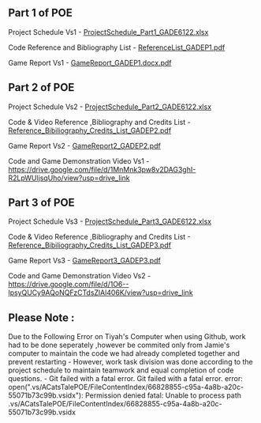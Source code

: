 Part 1 of POE
-----------------------------------------------------------------------------------------------------------------------------------------------------------------------------------------------------------
Project Schedule Vs1 - [ProjectSchedule_Part1_GADE6122.xlsx](https://github.com/user-attachments/files/16909391/ProjectSchedule_Part1_GADE6122.xlsx)

Code Reference and Bibliography List - [ReferenceList_GADEP1.pdf](https://github.com/user-attachments/files/16945813/ReferenceList_GADEP1.pdf)

Game Report Vs1 - [GameReport_GADEP1.docx.pdf](https://github.com/user-attachments/files/16945948/GameReport_GADEP1.docx.pdf)

Part 2 of POE
------------------------------------------------------------------------------------------------------------------------------------------------------------------------------------------------------------
Project Schedule Vs2 - [ProjectSchedule_Part2_GADE6122.xlsx](https://github.com/user-attachments/files/17280562/ProjectSchedule_Part2_GADE6122.xlsx)

Code & Video Reference ,Bibliography and Credits List - [Reference_Bibiliography_Credits_List_GADEP2.pdf](https://github.com/user-attachments/files/17284844/Reference_Bibiliography_Credits_List_GADEP2.pdf)

Game Report Vs2 - [GameReport2_GADEP2.pdf](https://github.com/user-attachments/files/17295046/GameReport2_GADEP2.pdf)

Code and Game Demonstration Video Vs1 - https://drive.google.com/file/d/1MnMnk3pw8v2DAG3ghI-R2LpWUljsqUho/view?usp=drive_link

Part 3 of POE
------------------------------------------------------------------------------------------------------------------------------------------------------------------------------------------------------------
Project Schedule Vs3 - [ProjectSchedule_Part3_GADE6122.xlsx](https://github.com/user-attachments/files/17731598/ProjectSchedule_Part3_GADE6122.xlsx)

Code & Video Reference ,Bibliography and Credits List -[Reference_Bibiliography_Credits_List_GADEP3.pdf](https://github.com/user-attachments/files/17731541/Reference_Bibiliography_Credits_List_GADEP3.pdf)

Game Report Vs3 - [GameReport3_GADEP3.pdf](https://github.com/user-attachments/files/17732825/GameReport3_GADEP3.pdf)

Code and Game Demonstration Video Vs2 - https://drive.google.com/file/d/1O6--lpsyQUCy9AQoNQFzCTdsZlAl406K/view?usp=drive_link 

Please Note :
------------------------------------------------------------------------------------------------------------------------------------------------------------------------------------------------------------
Due to the Following Error on Tiyah's Computer when using Github, work had to be done seperately ,however be commited only from Jamie's computer to maintain the code we had already completed together and prevent restarting - However, work task division was done according to the project schedule to maintain teamwork and equal completion of code questions. - Git failed with a fatal error. Git failed with a fatal error. error: open(".vs/ACatsTalePOE/FileContentIndex/66828855-c95a-4a8b-a20c-55071b73c99b.vsidx"): Permission denied fatal: Unable to process path .vs/ACatsTalePOE/FileContentIndex/66828855-c95a-4a8b-a20c-55071b73c99b.vsidx
